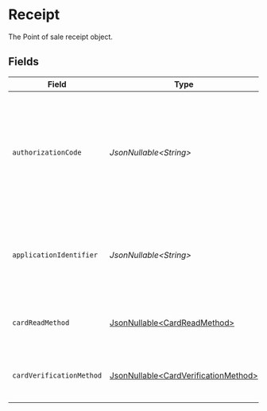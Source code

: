 # Receipt

The Point of sale receipt object.


## Fields

| Field                                                                                                      | Type                                                                                                       | Required                                                                                                   | Description                                                                                                | Example                                                                                                    |
| ---------------------------------------------------------------------------------------------------------- | ---------------------------------------------------------------------------------------------------------- | ---------------------------------------------------------------------------------------------------------- | ---------------------------------------------------------------------------------------------------------- | ---------------------------------------------------------------------------------------------------------- |
| `authorizationCode`                                                                                        | *JsonNullable\<String>*                                                                                    | :heavy_minus_sign:                                                                                         | A unique code provided by the cardholder’s bank to confirm that the transaction was successfully approved. | ...                                                                                                        |
| `applicationIdentifier`                                                                                    | *JsonNullable\<String>*                                                                                    | :heavy_minus_sign:                                                                                         | The unique number that identifies a specific payment application on a chip card.                           | ...                                                                                                        |
| `cardReadMethod`                                                                                           | [JsonNullable\<CardReadMethod>](../../models/components/CardReadMethod.md)                                 | :heavy_minus_sign:                                                                                         | The method by which the card was read by the terminal.                                                     | contactless                                                                                                |
| `cardVerificationMethod`                                                                                   | [JsonNullable\<CardVerificationMethod>](../../models/components/CardVerificationMethod.md)                 | :heavy_minus_sign:                                                                                         | The method used to verify the cardholder's identity.                                                       | no-cvm-required                                                                                            |